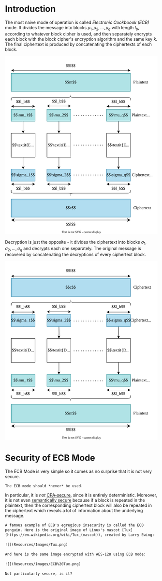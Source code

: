 # Introduction
The most naive mode of operation is called *Electronic Cookboook (ECB)* mode. It divides the message into blocks $\mu_1, \mu_2, ..., \mu_q$ with length $l_b$, according to whatever block cipher is used, and then separately encrypts each block with the block cipher's encryption algorithm and the same key $k$. The final ciphertext is produced by concatenating the ciphertexts of each block.

![](Resources/Images/ECB%20Encryption.svg)

Decryption is just the opposite - it divides the ciphertext into blocks $\sigma_1, \sigma_2, ..., \sigma_q$ and decrypts each one separately. The original message is recovered by concatenating the decryptions of every ciphertext block.

![](Resources/Images/ECB%20Decryption.svg)

# Security of ECB Mode
The ECB Mode is very simple so it comes as no surprise that it is not very secure. 

```admonish warning
The ECB mode should *never* be used.
```

In particular, it is *not* [CPA-secure](../../Security%20Definitions/Chosen%20Plaintext%20Attack%20(CPA).md), since it is entirely deterministic. Moreover, it is not even [semantically secure](../../Security%20Definitions/Ciphertext-Only%20Attack%20(COA)/Semantic%20Security.md) because if a block is repeated in the plaintext, then the corresponding ciphertext block will also be repeated in the ciphertext which reveals a lot of information about the underlying message. 

```admonish example
A famous example of ECB's egregious insecurity is called the ECB penguin. Here is the original image of Linux's mascot [Tux](https://en.wikipedia.org/wiki/Tux_(mascot)), created by Larry Ewing:

![](Resources/Images/Tux.png)

And here is the same image encrypted with AES-128 using ECB mode:

![](Resources/Images/ECB%20Tux.png)

Not particularly secure, is it?
```
